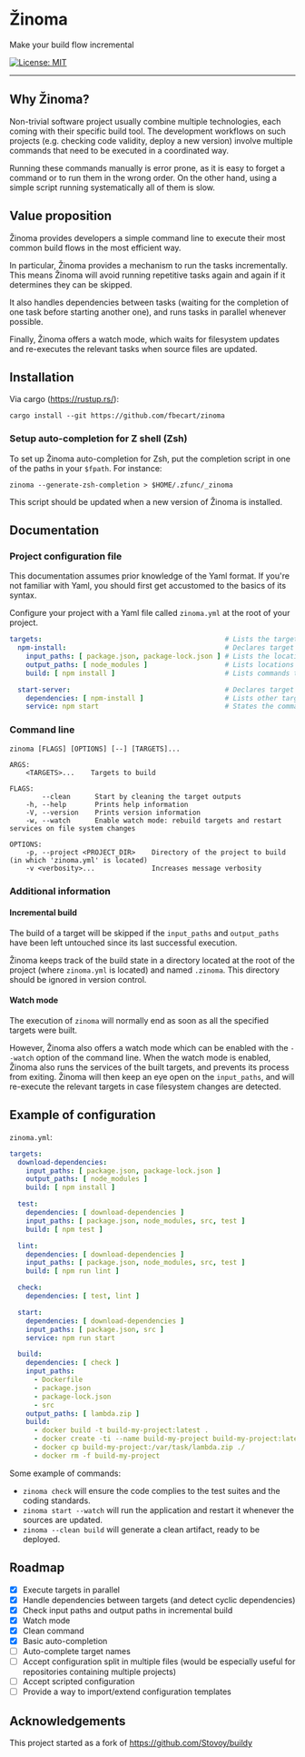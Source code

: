 # Žinoma
 
Make your build flow incremental

[![License: MIT](https://img.shields.io/badge/License-MIT-yellow.svg)](https://opensource.org/licenses/MIT)

---

## Why Žinoma?

Non-trivial software project usually combine multiple technologies, each coming with their specific build tool.
The development workflows on such projects (e.g. checking code validity, deploy a new version) involve multiple commands that need to be executed in a coordinated way.

Running these commands manually is error prone, as it is easy to forget a command or to run them in the wrong order.
On the other hand, using a simple script running systematically all of them is slow.

## Value proposition

Žinoma provides developers a simple command line to execute their most common build flows in the most efficient way.

In particular, Žinoma provides a mechanism to run the tasks incrementally. This means Žinoma will avoid running repetitive tasks again and again if it determines they can be skipped.

It also handles dependencies between tasks (waiting for the completion of one task before starting another one), and runs tasks in parallel whenever possible.

Finally, Žinoma offers a watch mode, which waits for filesystem updates and re-executes the relevant tasks when source files are updated.

## Installation

Via cargo (https://rustup.rs/):

```shell script
cargo install --git https://github.com/fbecart/zinoma
```

### Setup auto-completion for Z shell (Zsh)

To set up Žinoma auto-completion for Zsh, put the completion script in one of the paths in your `$fpath`. For instance:

```shell script
zinoma --generate-zsh-completion > $HOME/.zfunc/_zinoma
```

This script should be updated when a new version of Žinoma is installed.

## Documentation

### Project configuration file

This documentation assumes prior knowledge of the Yaml format. If you're not familiar with Yaml, you should first get accustomed to the basics of its syntax.

Configure your project with a Yaml file called `zinoma.yml` at the root of your project.

```yaml
targets:                                             # Lists the targets (aka tasks) of your project workflow
  npm-install:                                       # Declares target "npm-install"
    input_paths: [ package.json, package-lock.json ] # Lists the locations of the sources for this target (optional)
    output_paths: [ node_modules ]                   # Lists locations where this target will produce its artifacts (optional)
    build: [ npm install ]                           # Lists commands to run sequentially in order to build this target (optional)

  start-server:                                      # Declares target "start-server"
    dependencies: [ npm-install ]                    # Lists other target this target depends on (optional) This means "start-server" will only be executed upon a successful build of "npm-install".
    service: npm start                               # States the command which starts this service (optional) A service is a long-lasting command, such as a server. It will only be executed in watch mode, upon a successful build (or rebuild) of the same target.
```

### Command line

```
zinoma [FLAGS] [OPTIONS] [--] [TARGETS]...

ARGS:
    <TARGETS>...    Targets to build

FLAGS:
        --clean      Start by cleaning the target outputs
    -h, --help       Prints help information
    -V, --version    Prints version information
    -w, --watch      Enable watch mode: rebuild targets and restart services on file system changes

OPTIONS:
    -p, --project <PROJECT_DIR>    Directory of the project to build (in which 'zinoma.yml' is located)
    -v <verbosity>...              Increases message verbosity
```

### Additional information

#### Incremental build

The build of a target will be skipped if the `input_paths` and `output_paths` have been left untouched since its last successful execution.

Žinoma keeps track of the build state in a directory located at the root of the project (where `zinoma.yml` is located) and named `.zinoma`. This directory should be ignored in version control.

#### Watch mode

The execution of `zinoma` will normally end as soon as all the specified targets were built.

However, Žinoma also offers a watch mode which can be enabled with the `--watch` option of the command line.
When the watch mode is enabled, Žinoma also runs the services of the built targets, and prevents its process from exiting.
Žinoma will then keep an eye open on the `input_paths`, and will re-execute the relevant targets in case filesystem changes are detected.

## Example of configuration

`zinoma.yml`:

```yaml
targets:
  download-dependencies:
    input_paths: [ package.json, package-lock.json ]
    output_paths: [ node_modules ]
    build: [ npm install ]

  test:
    dependencies: [ download-dependencies ]
    input_paths: [ package.json, node_modules, src, test ]
    build: [ npm test ]

  lint:
    dependencies: [ download-dependencies ]
    input_paths: [ package.json, node_modules, src, test ]
    build: [ npm run lint ]

  check:
    dependencies: [ test, lint ]

  start:
    dependencies: [ download-dependencies ]
    input_paths: [ package.json, src ]
    service: npm run start

  build:
    dependencies: [ check ]
    input_paths:
      - Dockerfile
      - package.json
      - package-lock.json
      - src
    output_paths: [ lambda.zip ]
    build:
      - docker build -t build-my-project:latest .
      - docker create -ti --name build-my-project build-my-project:latest bash
      - docker cp build-my-project:/var/task/lambda.zip ./
      - docker rm -f build-my-project
```

Some example of commands:

- `zinoma check` will ensure the code complies to the test suites and the coding standards.
- `zinoma start --watch` will run the application and restart it whenever the sources are updated.
- `zinoma --clean build` will generate a clean artifact, ready to be deployed.

## Roadmap

- [x] Execute targets in parallel
- [x] Handle dependencies between targets (and detect cyclic dependencies)
- [x] Check input paths and output paths in incremental build
- [x] Watch mode
- [x] Clean command
- [x] Basic auto-completion
- [ ] Auto-complete target names
- [ ] Accept configuration split in multiple files (would be especially useful for repositories containing multiple projects)
- [ ] Accept scripted configuration
- [ ] Provide a way to import/extend configuration templates

## Acknowledgements

This project started as a fork of https://github.com/Stovoy/buildy
